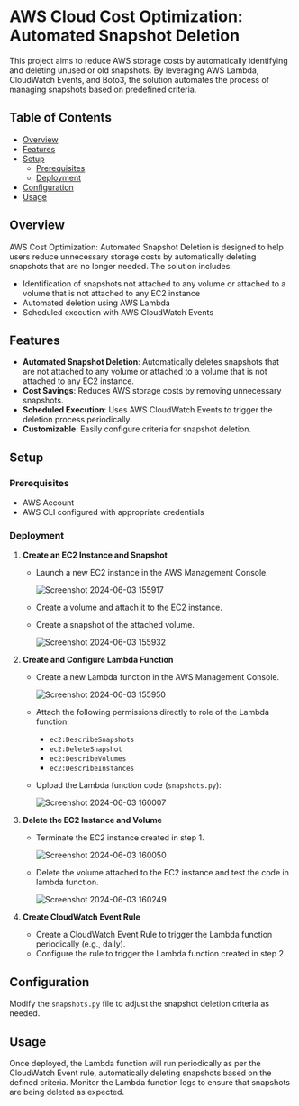 # AWS Cloud Cost Optimization: Automated Snapshot Deletion

This project aims to reduce AWS storage costs by automatically identifying and deleting unused or old snapshots. By leveraging AWS Lambda, CloudWatch Events, and Boto3, the solution automates the process of managing snapshots based on predefined criteria.

## Table of Contents
- [Overview](#overview)
- [Features](#features)
- [Setup](#setup)
  - [Prerequisites](#prerequisites)
  - [Deployment](#deployment)
- [Configuration](#configuration)
- [Usage](#usage)

## Overview
AWS Cost Optimization: Automated Snapshot Deletion is designed to help users reduce unnecessary storage costs by automatically deleting snapshots that are no longer needed. The solution includes:
- Identification of snapshots not attached to any volume or attached to a volume that is not attached to any EC2 instance
- Automated deletion using AWS Lambda
- Scheduled execution with AWS CloudWatch Events

## Features
- **Automated Snapshot Deletion**: Automatically deletes snapshots that are not attached to any volume or attached to a volume that is not attached to any EC2 instance.
- **Cost Savings**: Reduces AWS storage costs by removing unnecessary snapshots.
- **Scheduled Execution**: Uses AWS CloudWatch Events to trigger the deletion process periodically.
- **Customizable**: Easily configure criteria for snapshot deletion.

## Setup

### Prerequisites
- AWS Account
- AWS CLI configured with appropriate credentials

### Deployment

1. **Create an EC2 Instance and Snapshot**
    - Launch a new EC2 instance in the AWS Management Console.
  
      ![Screenshot 2024-06-03 155917](https://github.com/PoornaChaitanya/Cloud-Cost-Optimization-Project/assets/84367538/e0c479d8-6ca6-4100-aac9-a4e7f77b4a24)

    - Create a volume and attach it to the EC2 instance.
    - Create a snapshot of the attached volume.

      ![Screenshot 2024-06-03 155932](https://github.com/PoornaChaitanya/Cloud-Cost-Optimization-Project/assets/84367538/3231e0b7-a0ea-4604-9bb3-57500489eeb9)


1. **Create and Configure Lambda Function**
    - Create a new Lambda function in the AWS Management Console.

      ![Screenshot 2024-06-03 155950](https://github.com/PoornaChaitanya/Cloud-Cost-Optimization-Project/assets/84367538/51bf7e6f-d491-45b6-84dc-65bdee6e271b)

    - Attach the following permissions directly to role of the Lambda function:
        - `ec2:DescribeSnapshots`
        - `ec2:DeleteSnapshot`
        - `ec2:DescribeVolumes`
        - `ec2:DescribeInstances`
    - Upload the Lambda function code (`snapshots.py`):

      ![Screenshot 2024-06-03 160007](https://github.com/PoornaChaitanya/Cloud-Cost-Optimization-Project/assets/84367538/7d09a385-f7df-4771-9096-2b496cafd6cf)

2. **Delete the EC2 Instance and Volume**
    - Terminate the EC2 instance created in step 1.

      ![Screenshot 2024-06-03 160050](https://github.com/PoornaChaitanya/Cloud-Cost-Optimization-Project/assets/84367538/9461d2a7-7fec-4b81-8690-13b87c113499)

    - Delete the volume attached to the EC2 instance and test the code in lambda function.

      ![Screenshot 2024-06-03 160249](https://github.com/PoornaChaitanya/Cloud-Cost-Optimization-Project/assets/84367538/35bb4181-c640-41ec-b072-c66cca2bb88e)


3. **Create CloudWatch Event Rule**
    - Create a CloudWatch Event Rule to trigger the Lambda function periodically (e.g., daily).
    - Configure the rule to trigger the Lambda function created in step 2.

## Configuration
Modify the `snapshots.py` file to adjust the snapshot deletion criteria as needed.

## Usage
Once deployed, the Lambda function will run periodically as per the CloudWatch Event rule, automatically deleting snapshots based on the defined criteria. Monitor the Lambda function logs to ensure that snapshots are being deleted as expected.


